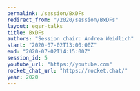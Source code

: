 ```yaml
---
permalink: /session/BxDFs
redirect_from: "/2020/session/BxDFs"
layout: egsr-talks
title: BxDFs
authors: "Session chair: Andrea Weidlich"
start: "2020-07-02T13:00:00Z"
end: "2020-07-02T14:15:00Z"
session_id: 5
youtube_url: "https://youtube.com"
rocket_chat_url: "https://rocket.chat/"
year: 2020
---
```

